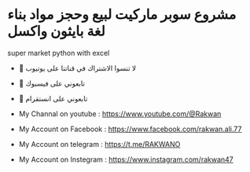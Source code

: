 # مشروع سوبر ماركيت لبيع وحجز مواد بناء لغة بايثون واكسل
super market python with excel
- 👋 لا تنسوا الاشتراك في قناتنا على يوتيوب
- 👀 تابعوني على فيسبوك
- 🌱 تابعوني على انستقرام

- My Channal on youtube :
https://www.youtube.com/@Rakwan
- My Account on Facebook :
https://www.facebook.com/rakwan.ali.77
- My Account on telegram :
https://t.me/RAKWANO
- My Account on Instegram :
https://www.instagram.com/rakwan47
<!---
Rakwan007/Rakwan007 is a ✨ special ✨ repository because its `README.md` (this file) appears on your GitHub profile.
You can click the Preview link to take a look at your changes.
--->
